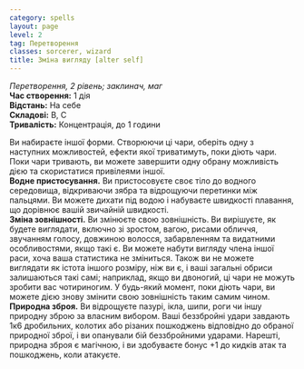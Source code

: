 ```yaml
---
category: spells
layout: page
level: 2
tag: Перетворення
classes: sorcerer, wizard
title: Зміна вигляду [alter self]
---
```


*Перетворення, 2 рівень; заклинач, маг*  
**Час створення:** 1 дія  
**Відстань:** На себе  
**Складові:** В, С  
**Тривалість:** Концентрація, до 1 години 

Ви набираєте іншої форми. Створюючи ці чари, оберіть одну з наступних можливостей, ефекти якої триватимуть, поки діють чари. Поки чари тривають, ви можете завершити одну обрану можливість дією та скористатися привілеями іншої.  
**Водне пристосування.** Ви пристосовуєте своє тіло до водного середовища, відкриваючи зябра та відрощуючи перетинки між пальцями. Ви можете дихати під водою і набуваєте швидкості плавання, що дорівнює вашій звичайній швидкості.  
**Зміна зовнішності.** Ви змінюєте свою зовнішність. Ви вирішуєте, як будете виглядати, включно зі зростом, вагою, рисами обличчя, звучанням голосу, довжиною волосся, забарвленням та видатними особливостями, якщо такі є. Ви можете набути вигляду члена іншої раси, хоча ваша статистика не зміниться. Також ви не можете виглядати як істота іншого розміру, ніж ви є, і ваші загальні обриси залишаються такі самі; наприклад, якщо ви двоногий, ці чари не можуть зробити вас чотириногим. У будь-який момент, поки діють чари, ви можете дією знову змінити свою зовнішність таким самим чином.   
**Природна зброя.** Ви відрощуєте пазурі, ікла, шипи, роги чи іншу природну зброю за власним вибором. Ваші беззбройні удари завдають 1к6 дробильних, колотих або різаних пошкоджень відповідно до обраної природної зброї, і ви опанували бій беззбройними ударами. Нарешті, природна зброя є магічною, і ви здобуваєте бонус +1 до кидків атак та пошкоджень, коли атакуєте.

